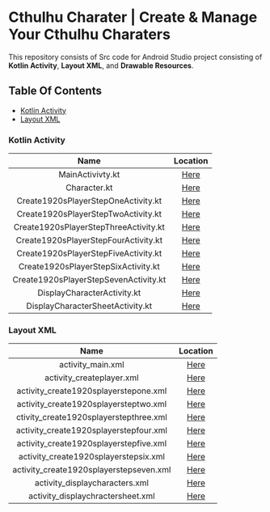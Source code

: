# Cthulhu Charater | Create & Manage Your Cthulhu Charaters
This repository consists of Src code for Android Studio project consisting of **Kotlin Activity**, **Layout XML**, and **Drawable Resources**.
## Table Of Contents
* [Kotlin Activity](#kotlin-activity)
* [Layout XML](#layout-xml)

### Kotlin Activity
|                  Name                 |                                         Location                                          |
| :-----------------------------------: | :---------------------------------------------------------------------------------------: | 
|           MainActivivty.kt            |            [Here](/src/main/java/com/example/cthulhucharacter/MainActivity.kt)            |               
|             Character.kt              |            [Here](/src/main/java/com/example/cthulhucharacter/Character.kt)               |
|  Create1920sPlayerStepOneActivity.kt  |  [Here](/src/main/java/com/example/cthulhucharacter/Create1920sPlayerStepOneActivity.kt)  |
|  Create1920sPlayerStepTwoActivity.kt  |  [Here](/src/main/java/com/example/cthulhucharacter/Create1920sPlayerStepTwoActivity.kt)  |
| Create1920sPlayerStepThreeActivity.kt | [Here](/src/main/java/com/example/cthulhucharacter/Create1920sPlayerStepThreeActivity.kt) |
| Create1920sPlayerStepFourActivity.kt  |  [Here](/src/main/java/com/example/cthulhucharacter/Create1920sPlayerStepFourActivity.kt) |
| Create1920sPlayerStepFiveActivity.kt  | [Here](/src/main/java/com/example/cthulhucharacter/Create1920sPlayerStepFiveActivity.kt)  |
|  Create1920sPlayerStepSixActivity.kt  |  [Here](/src/main/java/com/example/cthulhucharacter/Create1920sPlayerStepSixActivity.kt)  |
| Create1920sPlayerStepSevenActivity.kt | [Here](/src/main/java/com/example/cthulhucharacter/Create1920sPlayerStepSevenActivity.kt) |
|      DisplayCharacterActivity.kt      |      [Here](/src/main/java/com/example/cthulhucharacter/DisplayCharacterActivity.kt)      |
|    DisplayCharacterSheetActivity.kt   |   [Here](/src/main/java/com/example/cthulhucharacter/DisplayCharacterSheetActivity.kt)    |

### Layout XML 
|                  Name                   |                             Location                                |
| :-------------------------------------: | :-----------------------------------------------------------------: |
|            activity_main.xml            |             [Here](/src/main/res/layout/activity_main.xml)          |
|        activity_createplayer.xml        |       [Here](/src/main/res/layout/activity_createplayer.xml)        |
|  activity_create1920splayerstepone.xml  | [Here](/src/main/res/layout/activity_create1920splayerstepone.xml)  |
|  activity_create1920splayersteptwo.xml  | [Here](/src/main/res/layout/activity_create1920splayersteptwo.xml)  |
| ctivity_create1920splayerstepthree.xml  | [Here](/src/main/res/layout/ctivity_create1920splayerstepthree.xml) |
| activity_create1920splayerstepfour.xml  | [Here](/src/main/res/layout/activity_create1920splayerstepfour.xml) |
| activity_create1920splayerstepfive.xml  | [Here](/src/main/res/layout/activity_create1920splayerstepfive.xml) |
|  activity_create1920splayerstepsix.xml  | [Here](/src/main/res/layout/activity_create1920splayerstepsix.xml)  |
| activity_create1920splayerstepseven.xml |[Here](/src/main/res/layout/activity_create1920splayerstepseven.xml) |
|      activity_displaycharacters.xml     |      [Here](/src/main/res/layout/activity_displaycharacters.xml)    |
|    activity_displaychractersheet.xml    |   [Here](/src/main/res/layout/activity_displaychractersheet.xml)    |



